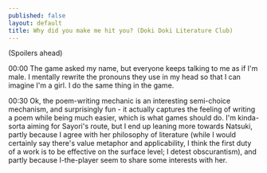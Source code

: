 ```yaml
---
published: false
layout: default
title: Why did you make me hit you? (Doki Doki Literature Club)
---
```

(Spoilers ahead)

00:00 The game asked my name, but everyone keeps talking to me as if I'm male. I mentally rewrite the pronouns they use in my head so that I can imagine I'm a girl. I do the same thing in the game.

00:30 Ok, the poem-writing mechanic is an interesting semi-choice mechanism, and surprisingly fun - it actually captures the feeling of writing a poem while being much easier, which is what games should do. I'm kinda-sorta aiming for Sayori's route, but I end up leaning more towards Natsuki, partly because I agree with her philosophy of literature (while I would certainly say there's value metaphor and applicability, I think the first duty of a work is to be effective on the surface level; I detest obscurantism), and partly because I-the-player seem to share some interests with her.